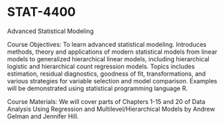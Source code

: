 # STAT-4400
Advanced Statistical Modeling

Course Objectives:
To learn advanced statistical modeling. Introduces methods, theory and applications of modern statistical models from linear  models to generalized hierarchical linear models, including hierarchical logistic and hierarchical count regression models. Topics includes estimation, residual diagnostics, goodness of fit, transformations, and various strategies for variable selection and model comparison. Examples will be demonstrated using statistical programming language R.

Course Materials:
We will cover parts of Chapters 1-15 and 20 of Data Analysis Using Regression and Multilevel/Hierarchical Models by Andrew Gelman and Jennifer Hill. 
